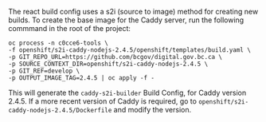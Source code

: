 The react build config uses a s2i (source to image) method for creating new builds.  To create the base image for the Caddy server, run the following commmand in the root of the project:

```
oc process -n c0cce6-tools \
-f openshift/s2i-caddy-nodejs-2.4.5/openshift/templates/build.yaml \
-p GIT_REPO_URL=https://github.com/bcgov/digital.gov.bc.ca \
-p SOURCE_CONTEXT_DIR=openshift/s2i-caddy-nodejs-2.4.5 \
-p GIT_REF=develop \
-p OUTPUT_IMAGE_TAG=2.4.5 | oc apply -f -
```

This will generate the `caddy-s2i-builder` Build Config, for Caddy version 2.4.5. If a more recent version of Caddy is required, go to `openshift/s2i-caddy-nodejs-2.4.5/Dockerfile` and modify the version.